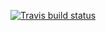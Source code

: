<!-- badges: start -->
[![Travis build status](https://travis-ci.com/KevinHu00/stat302proj2.svg?branch=master)](https://travis-ci.com/KevinHu00/stat302proj2)
<!-- badges: end -->
